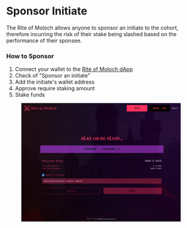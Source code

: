 # Sponsor Initiate

The Rite of Moloch allows anyone to sponsor an initiate to the cohort, therefore incurring the risk of their stake being slashed based on the performance of their sponsee.

### How to Sponsor

1. Connect your wallet to the [Rite of Moloch dApp](http://initiate-rite.xyz)
2. Check of "Sponsor an initiate"
3. Add the initiate's wallet address
4. Approve require staking amount
5. Stake funds

<figure><img src="../.gitbook/assets/sponsor-initiate.jpg" alt=""><figcaption></figcaption></figure>
